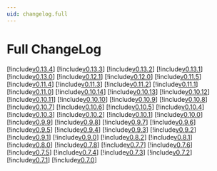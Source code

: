 ```yaml
---
uid: changelog.full
---
```


# Full ChangeLog

[!include[v0.13.4](v0.13.4.md)]
[!include[v0.13.3](v0.13.3.md)]
[!include[v0.13.2](v0.13.2.md)]
[!include[v0.13.1](v0.13.1.md)]
[!include[v0.13.0](v0.13.0.md)]
[!include[v0.12.1](v0.12.1.md)]
[!include[v0.12.0](v0.12.0.md)]
[!include[v0.11.5](v0.11.5.md)]
[!include[v0.11.4](v0.11.4.md)]
[!include[v0.11.3](v0.11.3.md)]
[!include[v0.11.2](v0.11.2.md)]
[!include[v0.11.1](v0.11.1.md)]
[!include[v0.11.0](v0.11.0.md)]
[!include[v0.10.14](v0.10.14.md)]
[!include[v0.10.13](v0.10.13.md)]
[!include[v0.10.12](v0.10.12.md)]
[!include[v0.10.11](v0.10.11.md)]
[!include[v0.10.10](v0.10.10.md)]
[!include[v0.10.9](v0.10.9.md)]
[!include[v0.10.8](v0.10.8.md)]
[!include[v0.10.7](v0.10.7.md)]
[!include[v0.10.6](v0.10.6.md)]
[!include[v0.10.5](v0.10.5.md)]
[!include[v0.10.4](v0.10.4.md)]
[!include[v0.10.3](v0.10.3.md)]
[!include[v0.10.2](v0.10.2.md)]
[!include[v0.10.1](v0.10.1.md)]
[!include[v0.10.0](v0.10.0.md)]
[!include[v0.9.9](v0.9.9.md)]
[!include[v0.9.8](v0.9.8.md)]
[!include[v0.9.7](v0.9.7.md)]
[!include[v0.9.6](v0.9.6.md)]
[!include[v0.9.5](v0.9.5.md)]
[!include[v0.9.4](v0.9.4.md)]
[!include[v0.9.3](v0.9.3.md)]
[!include[v0.9.2](v0.9.2.md)]
[!include[v0.9.1](v0.9.1.md)]
[!include[v0.9.0](v0.9.0.md)]
[!include[v0.8.2](v0.8.2.md)]
[!include[v0.8.1](v0.8.1.md)]
[!include[v0.8.0](v0.8.0.md)]
[!include[v0.7.8](v0.7.8.md)]
[!include[v0.7.7](v0.7.7.md)]
[!include[v0.7.6](v0.7.6.md)]
[!include[v0.7.5](v0.7.5.md)]
[!include[v0.7.4](v0.7.4.md)]
[!include[v0.7.3](v0.7.3.md)]
[!include[v0.7.2](v0.7.2.md)]
[!include[v0.7.1](v0.7.1.md)]
[!include[v0.7.0](v0.7.0.md)]